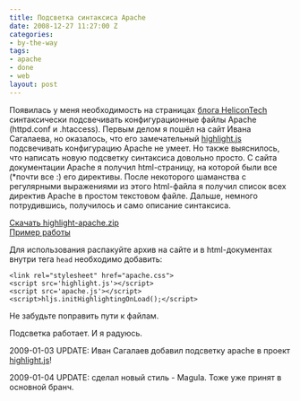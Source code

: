 ```yaml
---
title: Подсветка синтаксиса Apache
date: 2008-12-27 11:27:00 Z
categories:
- by-the-way
tags:
- apache
- done
- web
layout: post
---
```


Появилась у меня необходимость на страницах [блога HeliconTech](http://helicontech.blogspot.com) 
синтаксически подсвечивать конфигурационные файлы Apache (httpd.conf и .htaccess). Первым делом
я пошёл на сайт Ивана Сагалаева, но оказалось, что его замечательный 
[highlight.js](http://softwaremaniacs.org/soft/highlight/) подсвечивать конфигурацию Apache не умеет.
Но также выяснилось, что написать новую подсветку синтаксиса довольно просто. С сайта документации Apache
я получил html-страницу, на которой были все (*почти все :) его директивы. После некоторого
шаманства с регулярными выражениями из этого html-файла я получил список всех директив Apache 
в простом текстовом файле. Дальше, немного потрудившись, получилось и само описание синтаксиса.

[Скачать highlight-apache.zip](http://media.rukeba.com/files/highlight-apache/highlight-apache.zip)  
[Пример работы](http://media.rukeba.com/files/highlight-apache/apache.html)

Для использования распакуйте архив на сайте и в html-документах внутри тега `head` необходимо добавить:

    <link rel="stylesheet" href="apache.css">
    <script src='highlight.js'></script>
    <script src='apache.js'></script>
    <script>hljs.initHighlightingOnLoad();</script>

Не забудьте поправить пути к файлам.

Подсветка работает. И я радуюсь.

2009-01-03 UPDATE: Иван Сагалаев добавил подсветку apache 
в проект [highlight.js](http://softwaremaniacs.org/soft/highlight/)!

2009-01-04 UPDATE: сделал новый стиль - Magula. Тоже уже принят в основной бранч.

